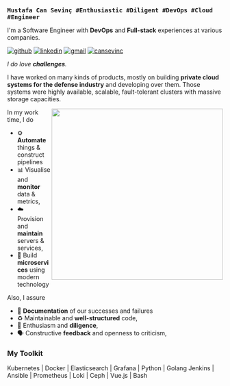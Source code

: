 <samp><strong>Mustafa Can Sevinç #Enthusiastic #Diligent #DevOps #Cloud #Engineer</strong></samp>

I'm a Software Engineer with **DevOps** and **Full-stack** experiences at various companies.

[![github](https://img.shields.io/badge/GitHub-100000?style=for-the-badge&logo=github&logoColor=white)](https://github.com/mustafacansevinc) [![linkedin](https://img.shields.io/badge/LinkedIn-0077B5?style=for-the-badge&logo=linkedin&logoColor=white)](https://www.linkedin.com/in/mcansevinc/) [![gmail](https://img.shields.io/badge/Gmail-D14836?style=for-the-badge&logo=gmail&logoColor=white)](mailto:mcansevinc@gmail.com) [![cansevinc](https://img.shields.io/badge/website-667881?style=for-the-badge&logo=About.me&logoColor=white)](http://cansevinc.com.tr/)

*I do love **challenges**.*

I have worked on many kinds of products, mostly on building **private cloud systems for the defense industry** and developing over them. Those systems were highly available, scalable, fault-tolerant clusters with massive storage capacities.


<img align="right" src="https://media.giphy.com/media/SWoSkN6DxTszqIKEqv/giphy.gif" width='400'/>


In my work time, I do
- ⚙️ **Automate** things & construct pipelines
- 📊 Visualise and **monitor** data & metrics,
- ☁️ Provision and **maintain** servers & services,
- 🧩 Build **microservices** using modern technology

Also, I assure
- 👣 **Documentation** of our successes and failures
- ♻️ Maintainable and **well-structured** code,
- 🚀 Enthusiasm and **diligence**,
- 🗣️ Constructive **feedback** and openness to criticism,

### My Toolkit

Kubernetes | Docker | Elasticsearch | Grafana | Python | Golang
Jenkins | Ansible | Prometheus | Loki | Ceph | Vue.js | Bash
